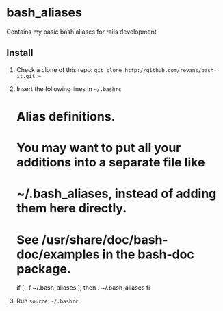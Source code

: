 bash_aliases
============

Contains my basic bash aliases for rails development

## Install

1. Check a clone of this repo: `git clone http://github.com/revans/bash-it.git ~`
2. Insert the following lines in `~/.bashrc`

    # Alias definitions.
    # You may want to put all your additions into a separate file like
    # ~/.bash_aliases, instead of adding them here directly.
    # See /usr/share/doc/bash-doc/examples in the bash-doc package.

    if [ -f ~/.bash_aliases ]; then
    . ~/.bash_aliases
    fi
3. Run `source ~/.bashrc`
